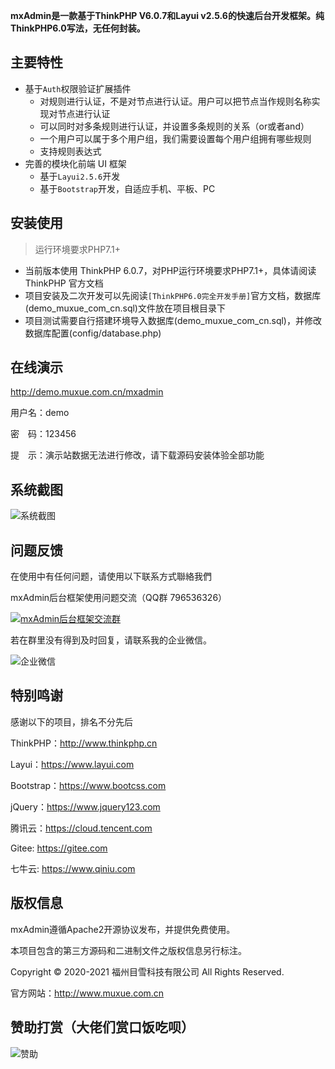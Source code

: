 **mxAdmin是一款基于ThinkPHP V6.0.7和Layui v2.5.6的快速后台开发框架。纯ThinkPHP6.0写法，无任何封装。**


## 主要特性

* 基于`Auth`权限验证扩展插件
    * 对规则进行认证，不是对节点进行认证。用户可以把节点当作规则名称实现对节点进行认证
    * 可以同时对多条规则进行认证，并设置多条规则的关系（or或者and）
    * 一个用户可以属于多个用户组，我们需要设置每个用户组拥有哪些规则
    * 支持规则表达式
* 完善的模块化前端 UI 框架
    * 基于`Layui2.5.6`开发
    * 基于`Bootstrap`开发，自适应手机、平板、PC

## 安装使用
> 运行环境要求PHP7.1+
>
* 当前版本使用 ThinkPHP 6.0.7，对PHP运行环境要求PHP7.1+，具体请阅读 ThinkPHP 官方文档
* 项目安装及二次开发可以先阅读`[ThinkPHP6.0完全开发手册]`官方文档，数据库(demo_muxue_com_cn.sql)文件放在项目根目录下
* 项目测试需要自行搭建环境导入数据库(demo_muxue_com_cn.sql)，并修改数据库配置(config/database.php)

## 在线演示

http://demo.muxue.com.cn/mxadmin

用户名：demo

密　码：123456

提　示：演示站数据无法进行修改，请下载源码安装体验全部功能

## 系统截图
![系统截图](http://img.zlm.ennn.cn/20210326/0ff23245c5f64d469e9f8027f220cc70.gif)

## 问题反馈

在使用中有任何问题，请使用以下联系方式聯絡我們

mxAdmin后台框架使用问题交流（QQ群 796536326）

[![mxAdmin后台框架交流群](https://pub.idqqimg.com/wpa/images/group.png)](https://qm.qq.com/cgi-bin/qm/qr?k=2oqMakPGF240Sw6VC3NlDgGCcuLmWhIl&jump_from=webapi)

若在群里没有得到及时回复，请联系我的企业微信。

![企业微信](http://img.zlm.ennn.cn/20210326/edf3a56e7ad2e366d28b6e0e7ea6a9b9.jpg)


## 特别鸣谢

感谢以下的项目，排名不分先后

ThinkPHP：http://www.thinkphp.cn

Layui：https://www.layui.com

Bootstrap：https://www.bootcss.com

jQuery：https://www.jquery123.com

腾讯云：https://cloud.tencent.com

Gitee: https://gitee.com

七牛云: https://www.qiniu.com


## 版权信息

mxAdmin遵循Apache2开源协议发布，并提供免费使用。

本项目包含的第三方源码和二进制文件之版权信息另行标注。

Copyright © 2020-2021 福州目雪科技有限公司 All Rights Reserved.

官方网站：http://www.muxue.com.cn


## 赞助打赏（大佬们赏口饭吃呗）
![赞助](http://img.zlm.ennn.cn/20210326/2b99c457540b866e616687777b2230a1.png)